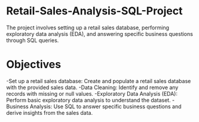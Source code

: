 # Retail-Sales-Analysis-SQL-Project
The project involves setting up a retail sales database, performing exploratory data analysis (EDA), and answering specific business questions through SQL queries. 

# Objectives
-Set up a retail sales database: Create and populate a retail sales database with the provided sales data.
-Data Cleaning: Identify and remove any records with missing or null values.
-Exploratory Data Analysis (EDA): Perform basic exploratory data analysis to understand the dataset.
-Business Analysis: Use SQL to answer specific business questions and derive insights from the sales data.
